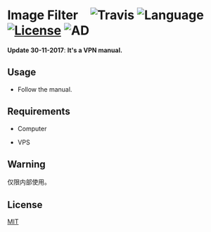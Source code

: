 # Image Filter　![Travis](https://img.shields.io/travis/rust-lang/rust.svg) ![Language](https://img.shields.io/badge/language-ipython-orange.svg) [![License](https://img.shields.io/badge/license-MIT-blue.svg)](./LICENSE.md) ![AD](https://img.shields.io/badge/内部使用的-VPN手册-pink.svg)

__Update 30-11-2017__:   __It's a VPN manual.__

## Usage

* Follow the manual.

## Requirements

   * Computer

   * VPS

## Warning

仅限内部使用。


## License

[MIT](https://github.com/JNingWei/Image-Filter/blob/master/LICENSE.md)

